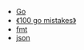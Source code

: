 <!-- _sidebar.md -->

* [Go](./)
* [《100 go mistakes》](./《100%20go%20mistakes》.md)
* [fmt](./src-fmt.md)
* [json](./src-json.md)